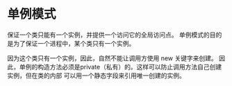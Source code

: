 # 单例模式

保证一个类只能有一个实例，并提供一个访问它的全局访问点。
单例模式的目的是为了保证一个进程中，某个类只有一个实例。

因为这个类只有一个实例，因此，自然不能让调用方使用 new 关键字来创建。
因此，单例的构造方法必须是private（私有）的。这样可以防止调用方法自己创建实例，但在类的内部
可以用一个静态字段来引用唯一创建的实例。

```java
```